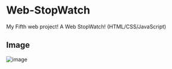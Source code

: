 # Web-StopWatch
My Fifth web project! A Web StopWatch! (HTML/CSS/JavaScript)

## Image
![image](https://github.com/Robim5/Web-StopWatch/assets/155723591/49699eec-02fc-4012-bf63-1bd24784c5f3)
